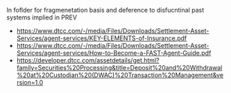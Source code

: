 In foflder for fragmenetation basis and deference to disfucntinal past systems implied in PREV

- https://www.dtcc.com/-/media/Files/Downloads/Settlement-Asset-Services/agent-services/KEY-ELEMENTS-of-Insurance.pdf
- https://www.dtcc.com/-/media/Files/Downloads/Settlement-Asset-Services/agent-services/How-to-Become-a-FAST-Agent-Guide.pdf
- https://developer.dtcc.com/assetdetails/get.html?family=Securities%20Processing&title=Deposit%20and%20Withdrawal%20at%20Custodian%20(DWAC)%20Transaction%20Management&version=1.0
